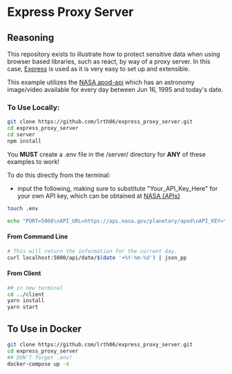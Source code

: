 # Express Proxy Server

## Reasoning

This repository exists to illustrate how to protect sensitive data when using browser based libraries, such as react, by way of a proxy server. In this case, [Express](https://github.com/expressjs/express) is used as it is very easy to set up and extensible.

This example utilizes the [NASA apod-api](https://github.com/nasa/apod-api) which has an astronomy image/video available for every day between Jun 16, 1995 and today's date.

### To Use Locally:

```bash
git clone https://github.com/lrth06/express_proxy_server.git
cd express_proxy_server
cd server
npm install
```

You **MUST** create a .env file in the /server/ directory for **ANY** of these examples to work!

To do this directly from the terminal:

- input the following, making sure to substitute "Your_API_Key_Here" for your own API key, which can be obtained at [NASA {APIs}](https://api.nasa.gov/)

```bash
touch .env

echo "PORT=5000\nAPI_URL=https://api.nasa.gov/planetary/apod\nAPI_KEY=Your_API_Key_Here" >> .env
```

#### From Command Line

```bash
# This will return the information for the current day.
curl localhost:5000/api/date/$(date '+%Y-%m-%d') | json_pp

```

#### From Client

```bash
## in new terminal
cd ../client
yarn install
yarn start
```

## To Use in Docker

```bash
git clone https://github.com/lrth06/express_proxy_server.git
cd express_proxy_server
## DON'T forget .env!
docker-compose up -d

```
